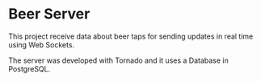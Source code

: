 # Beer Server

This project receive data about beer taps for sending updates in real time using Web Sockets.

The server was developed with Tornado and it uses a Database in PostgreSQL.
